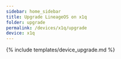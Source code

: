 ```yaml
---
sidebar: home_sidebar
title: Upgrade LineageOS on x1q
folder: upgrade
permalink: /devices/x1q/upgrade
device: x1q
---
```

{% include templates/device_upgrade.md %}
